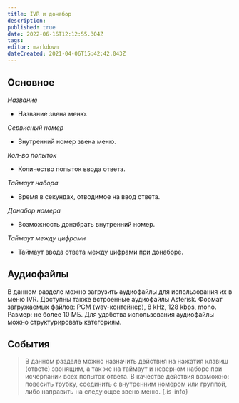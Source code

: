 ```yaml
---
title: IVR и донабор
description: 
published: true
date: 2022-06-16T12:12:55.304Z
tags: 
editor: markdown
dateCreated: 2021-04-06T15:42:42.043Z
---
```


## Основное

*Название*
- Название звена меню.

*Сервисный номер*
- Внутренний номер звена меню.

*Кол-во попыток*
- Количество попыток ввода ответа.

*Таймаут набора*
- Время в секундах, отводимое на ввод ответа.

*Донабор номера*
- Возможность донабрать внутренний номер.

*Таймаут между цифрами*
- Таймаут ввода ответа между цифрами при донаборе.

## Аудиофайлы

В данном разделе можно загрузить аудиофайлы для использования их в меню IVR. Доступны также встроенные аудиофайлы Asterisk. Формат загружаемых файлов: PCM (wav-контейнер), 8 kHz, 128 kbps, mono. Размер: не более 10 МБ. Для удобства использования аудиофайлы можно структурировать категориям.

## События

> В данном разделе можно назначить действия на нажатия клавиш (ответе) звонящим, а так же на таймаут и неверном наборе при исчерпании всех попыток ответа. В качестве действия возможно: повесить трубку, соединить с внутренним номером или группой, либо направить на следующее звено меню.
{.is-info}

